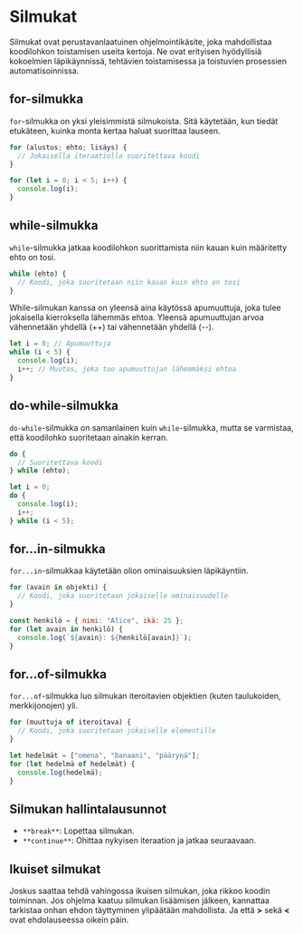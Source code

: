 # Silmukat

Silmukat ovat perustavanlaatuinen ohjelmointikäsite, joka mahdollistaa koodilohkon toistamisen useita kertoja. Ne ovat erityisen hyödyllisiä kokoelmien läpikäynnissä, tehtävien toistamisessa ja toistuvien prosessien automatisoinnissa.

## for-silmukka

`for`-silmukka on yksi yleisimmistä silmukoista. Sitä käytetään, kun tiedät etukäteen, kuinka monta kertaa haluat suorittaa lauseen.

```js
for (alustus; ehto; lisäys) {
  // Jokaisella iteraatiolla suoritettava koodi
}
```

```js
for (let i = 0; i < 5; i++) {
  console.log(i);
}
```

## while-silmukka

`while`-silmukka jatkaa koodilohkon suorittamista niin kauan kuin määritetty ehto on tosi.

```js
while (ehto) {
  // Koodi, joka suoritetaan niin kauan kuin ehto on tosi
}
```

While-silmukan kanssa on yleensä aina käytössä apumuuttuja, joka tulee jokaisella kierroksella lähemmäs ehtoa. Yleensä apumuuttujan arvoa vähennetään yhdellä (++) tai vähennetään yhdellä (--).

```js
let i = 0; // Apumuuttuja
while (i < 5) {
  console.log(i);
  i++; // Muutos, joka tuo apumuuttujan lähemmäksi ehtoa
}
```

## do-while-silmukka

`do-while`-silmukka on samanlainen kuin `while`-silmukka, mutta se varmistaa, että koodilohko suoritetaan ainakin kerran.

```js
do {
  // Suoritettava koodi
} while (ehto);
```

```js
let i = 0;
do {
  console.log(i);
  i++;
} while (i < 5);
```

## for...in-silmukka

`for...in`-silmukkaa käytetään olion ominaisuuksien läpikäyntiin.

```js
for (avain in objekti) {
  // Koodi, joka suoritetaan jokaiselle ominaisuudelle
}
```

```js
const henkilö = { nimi: "Alice", ikä: 25 };
for (let avain in henkilö) {
  console.log(`${avain}: ${henkilö[avain]}`);
}
```

## for...of-silmukka

`for...of`-silmukka luo silmukan iteroitavien objektien (kuten taulukoiden, merkkijonojen) yli.

```js
for (muuttuja of iteroitava) {
  // Koodi, joka suoritetaan jokaiselle elementille
}
```

```js
let hedelmät = ["omena", "banaani", "päärynä"];
for (let hedelmä of hedelmät) {
  console.log(hedelmä);
}
```

## Silmukan hallintalausunnot

- `**break**`: Lopettaa silmukan.
- `**continue**`: Ohittaa nykyisen iteraation ja jatkaa seuraavaan.

## Ikuiset silmukat

Joskus saattaa tehdä vahingossa ikuisen silmukan, joka rikkoo koodin toiminnan. Jos ohjelma kaatuu silmukan lisäämisen jälkeen, kannattaa tarkistaa onhan ehdon täyttyminen ylipäätään mahdollista. Ja että **>** sekä **<** ovat ehdolauseessa oikein päin.
